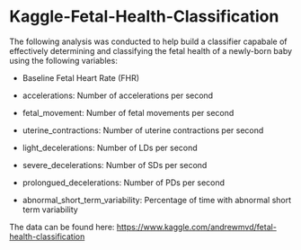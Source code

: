 # Kaggle-Fetal-Health-Classification

The following analysis was conducted to help build a classifier capabale of effectively determining and classifying the fetal health of a newly-born baby using the following variables:

- Baseline Fetal Heart Rate (FHR)

- accelerations: Number of accelerations per second

- fetal_movement: Number of fetal movements per second

- uterine_contractions: Number of uterine contractions per second

- light_decelerations: Number of LDs per second

- severe_decelerations: Number of SDs per second

- prolongued_decelerations: Number of PDs per second

- abnormal_short_term_variability: Percentage of time with abnormal short term variability

The data can be found here: https://www.kaggle.com/andrewmvd/fetal-health-classification

